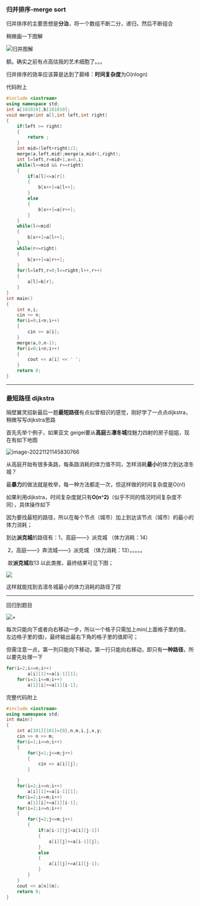 ### 归并排序-merge sort ###

归并排序的主要思想是**分治**，将一个数组不断二分，递归，然后不断组合

稍微画一下图解

![归并图解](C:\Users\86189\Desktop\归并图解.png)

额。确实之前有点高估我的艺术细胞了。。。

归并排序的效率应该算是达到了巅峰：**时间复杂度**为O(nlogn)

代码附上

```c++
#include <iostream>
using namespace std;
int a[101010],b[101010];
void merge(int a[],int left,int right)
{
    if(left >= right)
    {
        return ;
    }
    int mid=(left+right)/2;
    merge(a,left,mid);merge(a,mid+1,right);
    int l=left,r=mid+1,x=0,i;
    while(l<=mid && r<=right)
    {
        if(a[l]<=a[r])
        {
            b[x++]=a[l++];
        }
        else
        {
            b[x++]=a[r++];
        }
    }
    while(l<=mid)
    {
        b[x++]=a[l++];
    }
    while(r<=right)
    {
        b[x++]=a[r++];
    }
    for(l=left,r=0;l<=right;l++,r++)
    {
        a[l]=b[r];
    }
}
int main()
{
    int n,i;
    cin >> n;
    for(i=0;i<n;i++)
    {
        cin >> a[i];
    }
    merge(a,0,n-1);
    for(i=0;i<n;i++)
    {
        cout << a[i] << ' ';
    }
    return 0;
}
```

-------------------------------------------------------------------------------------------------------------------------------

### 最短路径   dijkstra

隔壁翼灵招新最后一题**最短路径**有点似曾相识的感觉，刚好学了一点点dijkstra，稍微写写dijkstra思路

首先先举个例子，如果亚文 geigei要从**高庭**去**凛冬城**找魅力四射的房子姐姐，现在有如下地图

![image-20221121145830766](C:\Users\86189\AppData\Roaming\Typora\typora-user-images\image-20221121145830766.png)

从高庭开始有很多条路，每条路消耗的体力值不同，怎样消耗**最小**的体力到达凛冬城？

最**暴力**的做法就是枚举，每一种方法都走一次，但这样做的时间复杂度是O(n!)

如果利用dijkstra，时间复杂度就只有**O(n^2)**（似乎不同的情况时间复杂度不同），具体操作如下

因为要找最短的路径，所以在每个节点（城市）加上到达该节点（城市）的最小的体力消耗；

到达**派克城**的路径有：1，高庭——》派克城  （体力消耗：14）

​									2，高庭——》奔流城——》派克城 （体力消耗：13）。。。。。

​									故**派克城**取13
以此类推，最终结果可见下图；

![](C:\Users\86189\AppData\Roaming\Typora\typora-user-images\image-20221121152113632.png)

这样就能找到去凛冬城最小的体力消耗的路径了捏

-------------------------------------------------------------------------------

回归到题目

![+](C:\Users\86189\AppData\Roaming\Typora\typora-user-images\image-20221121153138932.png)

每次只能向下或者向右移动一步，所以一个格子只需加上min(上面格子里的值，左边格子里的值)，最终输出最右下角的格子里的值即可；

但需注意一点，第一列只能向下移动，第一行只能向右移动，即只有**一种路径**，所以要先处理一下

~~~c++
for(i=2;i<=n;i++)
        a[i][1]+=a[i-1][1];
    for(i=2;i<=m;i++)
        a[1][i]+=a[1][i-1];
~~~

完整代码附上

~~~c++
#include <iostream>
using namespace std;
int main()
{
    int a[101][101]={0},n,m,i,j,x,y;
    cin >> n >> m;
    for(i=1;i<=n;i++)
    {
        for(j=1;j<=m;j++)
        {
            cin >> a[i][j];
        }

    }
    for(i=2;i<=n;i++)
        a[i][1]+=a[i-1][1];
    for(i=2;i<=m;i++)
        a[1][i]+=a[1][i-1];
    for(i=2;i<=n;i++)
    {
        for(j=2;j<=m;j++)
        {
            if(a[i-1][j]<a[i][j-1])
            {
                a[i][j]+=a[i-1][j];
            }
            else
            {
                a[i][j]+=a[i][j-1];
            }
        }
    }
    cout << a[n][m];
    return 0;
}
~~~

